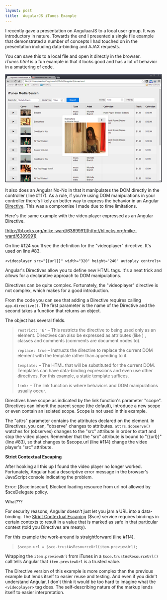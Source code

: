 ```yaml
---
layout: post
title:  AugularJS iTunes Example
---
```

I recently gave a presentation on AnguluarJS to a local user group. It was introductory in nature. Towards the end I presented a single file example that demonstrated a number of concepts I had touched on in the presentation including data-binding and AJAX requests.

You can save this to a local file and open it directly in the browser. _iTunes.html_ is a fun example in that it looks good and has a lot of behavior in a smattering of code.

[![image](/cdn/images/blog/WindowsLiveWriter/AugularJSiTunesExample_B84D/image_thumb.png)](/cdn/images/blog/WindowsLiveWriter/AugularJSiTunesExample_B84D/image_2.png)

It also does an Angular No-No in that it manipulates the DOM directly in the controller (line #117). As a rule, if you're using DOM manipulations in your controller there's likely an better way to express the behavior in an Angular [Directive](http://docs.angularjs.org/guide/directive). This was a compromise I made due to time limitations.

Here's the same example with the video player expressed as an Angular Directive.

[http://bl.ocks.org/mike-ward/6389991](http://bl.ocks.org/mike-ward/6389991)

On line #124 you'll see the definition for the "videoplayer" directive. It's used on line #83.

`<videoplayer src="{{url}}" width="320" height="240" autoplay controls>`

Angular's Directives allow you to define new HTML tags. It's a neat trick and allows for a declarative approach to DOM manipulations. 

Directives can be quite complex. Fortunately, the "videoplayer" directive is not complex, which makes for a good introduction.

From the code you can see that adding a Directive requires calling `app.directive()`. The first parameter is the name of the Directive and the second takes a function that returns an object.

The object has several fields.

> `restrict: 'E'` – This restricts the directive to being used only as an element. Directives can also be expressed as attributes (like <html ng-app="app">) , classes and comments (comments are document nodes to). 
> 
> `replace: true` – Instructs the directive to replace the current DOM element with the template rather than appending to it.
> 
> `template:` – The HTML that will be substituted for the current DOM. Templates can have data-binding expressions and even use other directives. For this example, a static template suffices.
> 
> `link:` – The link function is where behaviors and DOM manipulations usually occur.

Directives have scope as indicated by the link function's parameter "scope". Directives can inherit the parent scope (the default), introduce a new scope or even contain an isolated scope. Scope is not used in this example.

The "attrs" parameter contains the attributes declared on the element. In Directives, you can, "observe" changes to attributes. `attrs.$observe()` watches for (observes) changes to the "src" attribute in order to start and stop the video player. Remember that the "src" attribute is bound to "{{url}}" (line #83), so that changes to $scope.url (line #114) change the video player's "src" attribute.

**Strict Contextual Escaping**

After hooking all this up I found the video player no longer worked. Fortunately, Angular had a descriptive error message in the browser's JavaScript console indicating the problem.

Error: [$sce:insecurl] Blocked loading resource from url not allowed by $sceDelegate policy.

What???

For security reasons, Angular doesn't just let you jam a URL into a data-binding. The [Strict Contextual Escaping](http://docs.angularjs.org/api/ng.$sce#getTrustedResourceUrl) ($sce) service requires bindings in certain contexts to result in a value that is marked as safe in that particular context (told you Directives are meaty).

For this example the work-around is straightforward (line #114).

> `$scope.url = $sce.trustAsResourceUrl(item.previewUrl);`

Wrapping the `item.previewUrl` from iTunes in a `$sce.trustAsResourceUrl()` call tells Angular that `item.previewUrl` is a trusted value.

The Directive version of this example is more complex than the previous example but lends itself to easier reuse and testing. And even if you didn't understand Angular, I don't think it would be too hard to imagine what the `<videoplayer>` tag does. The self-describing nature of the markup lends itself to easier interpretation.
